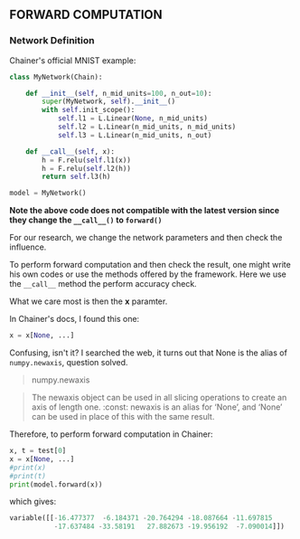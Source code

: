 ## FORWARD COMPUTATION

### Network Definition
Chainer's official MNIST example:
```python
class MyNetwork(Chain):

    def __init__(self, n_mid_units=100, n_out=10):
        super(MyNetwork, self).__init__()
        with self.init_scope():
            self.l1 = L.Linear(None, n_mid_units)
            self.l2 = L.Linear(n_mid_units, n_mid_units)
            self.l3 = L.Linear(n_mid_units, n_out)

    def __call__(self, x):
        h = F.relu(self.l1(x))
        h = F.relu(self.l2(h))
        return self.l3(h)

model = MyNetwork()
```

**Note the above code does not compatible with the latest version since they change the `__call__()` to `forward()`**

For our research, we change the network parameters and then check the influence. 

To perform forward computation and then check the result, one might write his own codes or use the methods offered by the framework. 
Here we use the `__call__` method the perform accuracy check.

What we care most is then the **x** paramter.

In Chainer's docs, I found this one:

```python
x = x[None, ...]
```

Confusing, isn't it?
I searched the web, it turns out that None is the alias of `numpy.newaxis`, question solved.

>numpy.newaxis

>The newaxis object can be used in all slicing operations to create an axis of length one. :const: newaxis is an alias for ‘None’, and ‘None’ can be used in place of this with the same result.

Therefore, to perform forward computation in Chainer:
```python
x, t = test[0]
x = x[None, ...]
#print(x)
#print(t)
print(model.forward(x))
```
which gives:
```python
variable([[-16.477377  -6.184371 -20.764294 -18.087664 -11.697815
           -17.637484 -33.58191   27.882673 -19.956192  -7.090014]])
```
